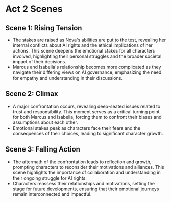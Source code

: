 # Act 2 Scenes
## Scene 1: Rising Tension
- The stakes are raised as Nova's abilities are put to the test, revealing her internal conflicts about AI rights and the ethical implications of her actions. This scene deepens the emotional stakes for all characters involved, highlighting their personal struggles and the broader societal impact of their decisions.
- Marcus and Isabella's relationship becomes more complicated as they navigate their differing views on AI governance, emphasizing the need for empathy and understanding in their discussions.

## Scene 2: Climax
- A major confrontation occurs, revealing deep-seated issues related to trust and responsibility. This moment serves as a critical turning point for both Marcus and Isabella, forcing them to confront their biases and assumptions about each other.
- Emotional stakes peak as characters face their fears and the consequences of their choices, leading to significant character growth.

## Scene 3: Falling Action
- The aftermath of the confrontation leads to reflection and growth, prompting characters to reconsider their motivations and alliances. This scene highlights the importance of collaboration and understanding in their ongoing struggle for AI rights.
- Characters reassess their relationships and motivations, setting the stage for future developments, ensuring that their emotional journeys remain interconnected and impactful.
